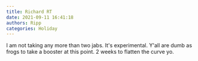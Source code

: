```yaml
---
title: Richard RT
date: 2021-09-11 16:41:18
authors: Ripp
categories: Holiday
---
```


 I am not taking any more than two jabs. It's experimental. Y'all are dumb as frogs to take a booster at this point.
2 weeks to flatten the curve yo.